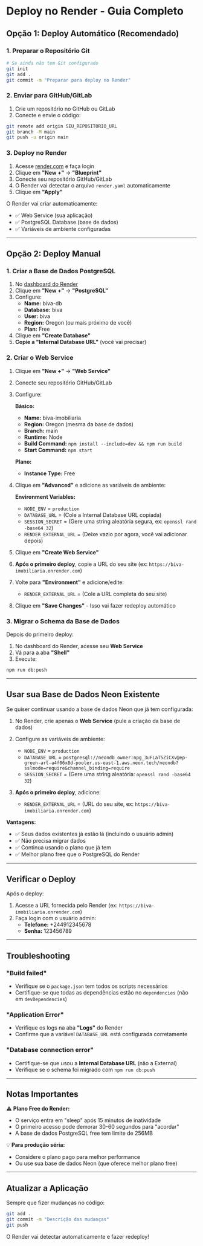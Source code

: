 # Deploy no Render - Guia Completo

## Opção 1: Deploy Automático (Recomendado)

### 1. Preparar o Repositório Git
```bash
# Se ainda não tem Git configurado
git init
git add .
git commit -m "Preparar para deploy no Render"
```

### 2. Enviar para GitHub/GitLab
1. Crie um repositório no GitHub ou GitLab
2. Conecte e envie o código:
```bash
git remote add origin SEU_REPOSITORIO_URL
git branch -M main
git push -u origin main
```

### 3. Deploy no Render

1. Acesse [render.com](https://render.com) e faça login
2. Clique em **"New +"** → **"Blueprint"**
3. Conecte seu repositório GitHub/GitLab
4. O Render vai detectar o arquivo `render.yaml` automaticamente
5. Clique em **"Apply"**

O Render vai criar automaticamente:
- ✅ Web Service (sua aplicação)
- ✅ PostgreSQL Database (base de dados)
- ✅ Variáveis de ambiente configuradas

---

## Opção 2: Deploy Manual

### 1. Criar a Base de Dados PostgreSQL

1. No [dashboard do Render](https://dashboard.render.com)
2. Clique em **"New +"** → **"PostgreSQL"**
3. Configure:
   - **Name:** biva-db
   - **Database:** biva
   - **User:** biva
   - **Region:** Oregon (ou mais próximo de você)
   - **Plan:** Free
4. Clique em **"Create Database"**
5. **Copie a "Internal Database URL"** (você vai precisar)

### 2. Criar o Web Service

1. Clique em **"New +"** → **"Web Service"**
2. Conecte seu repositório GitHub/GitLab
3. Configure:

   **Básico:**
   - **Name:** biva-imobiliaria
   - **Region:** Oregon (mesma da base de dados)
   - **Branch:** main
   - **Runtime:** Node
   - **Build Command:** `npm install --include=dev && npm run build`
   - **Start Command:** `npm start`

   **Plano:**
   - **Instance Type:** Free

4. Clique em **"Advanced"** e adicione as variáveis de ambiente:

   **Environment Variables:**
   - `NODE_ENV` = `production`
   - `DATABASE_URL` = (Cole a Internal Database URL copiada)
   - `SESSION_SECRET` = (Gere uma string aleatória segura, ex: `openssl rand -base64 32`)
   - `RENDER_EXTERNAL_URL` = (Deixe vazio por agora, você vai adicionar depois)

5. Clique em **"Create Web Service"**

6. **Após o primeiro deploy**, copie a URL do seu site (ex: `https://biva-imobiliaria.onrender.com`)

7. Volte para **"Environment"** e adicione/edite:
   - `RENDER_EXTERNAL_URL` = (Cole a URL completa do seu site)
   
8. Clique em **"Save Changes"** - Isso vai fazer redeploy automático

### 3. Migrar o Schema da Base de Dados

Depois do primeiro deploy:

1. No dashboard do Render, acesse seu **Web Service**
2. Vá para a aba **"Shell"**
3. Execute:
```bash
npm run db:push
```

---

## Usar sua Base de Dados Neon Existente

Se quiser continuar usando a base de dados Neon que já tem configurada:

1. No Render, crie apenas o **Web Service** (pule a criação da base de dados)
2. Configure as variáveis de ambiente:
   - `NODE_ENV` = `production`
   - `DATABASE_URL` = `postgresql://neondb_owner:npg_3uFLaT5ZiCXv@ep-green-art-a4f06x8d-pooler.us-east-1.aws.neon.tech/neondb?sslmode=require&channel_binding=require`
   - `SESSION_SECRET` = (Gere uma string aleatória: `openssl rand -base64 32`)

3. **Após o primeiro deploy**, adicione:
   - `RENDER_EXTERNAL_URL` = (URL do seu site, ex: `https://biva-imobiliaria.onrender.com`)

**Vantagens:**
- ✅ Seus dados existentes já estão lá (incluindo o usuário admin)
- ✅ Não precisa migrar dados
- ✅ Continua usando o plano que já tem
- ✅ Melhor plano free que o PostgreSQL do Render

---

## Verificar o Deploy

Após o deploy:

1. Acesse a URL fornecida pelo Render (ex: `https://biva-imobiliaria.onrender.com`)
2. Faça login com o usuário admin:
   - **Telefone:** +244912345678
   - **Senha:** 123456789

---

## Troubleshooting

### "Build failed"
- Verifique se o `package.json` tem todos os scripts necessários
- Certifique-se que todas as dependências estão no `dependencies` (não em `devDependencies`)

### "Application Error"
- Verifique os logs na aba **"Logs"** do Render
- Confirme que a variável `DATABASE_URL` está configurada corretamente

### "Database connection error"
- Certifique-se que usou a **Internal Database URL** (não a External)
- Verifique se o schema foi migrado com `npm run db:push`

---

## Notas Importantes

⚠️ **Plano Free do Render:**
- O serviço entra em "sleep" após 15 minutos de inatividade
- O primeiro acesso pode demorar 30-60 segundos para "acordar"
- A base de dados PostgreSQL free tem limite de 256MB

💡 **Para produção séria:**
- Considere o plano pago para melhor performance
- Ou use sua base de dados Neon (que oferece melhor plano free)

---

## Atualizar a Aplicação

Sempre que fizer mudanças no código:

```bash
git add .
git commit -m "Descrição das mudanças"
git push
```

O Render vai detectar automaticamente e fazer redeploy!
